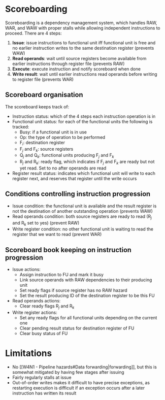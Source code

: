 # Scoreboarding
Scoreboarding is a dependency management system, which handles RAW, WAR, and WAW with proper stalls while allowing independent instructions to proceed.
There are 4 steps:
1. **Issue**: issue instructions to functional unit iff functional unit is free and no earlier instruction writes to the same destination register (prevents WAW)
2. **Read operands**: wait until source registers become available from earlier instructions through register file (prevents RAW)
3. **Execute**: execute instruction and notify scoreboard when done
4. **Write result**: wait until earlier instructions read operands before writing to register file (prevents WAR)
## Scoreboard organisation
The scoreboard keeps track of:
- Instruction status: which of the 4 steps each instruction operation is in
- Functional unit status: for each of the functional units the following is tracked:
	- Busy: if a functional unit is in use
	- Op: the type of operation to be performed
	- F$_i$: destination register
	- F$_j$ and F$_k$: source registers
	- Q$_j$ and Q$_k$: functional units producing F$_j$ and F$_k$
	- R$_j$ and R$_k$: ready flag, which indicates if F$_j$ and F$_k$ are ready but not yet read. Set to no after operands are read
- Register result status: indicates which functional unit will write to each register next, and reserves that register until the write occurs
## Conditions controlling instruction progression
- Issue condition: the functional unit is available and the result register is not the destination of another outstanding operation (prevents WAW)
- Read operands condition: both source registers are ready to read (R$_j$ and R$_k$ set to yes) (prevent RAW)
- Write register condition: no other functional unit is waiting to read the register that we want to read (prevent WAR)
## Scoreboard book keeping on instruction progression
- Issue actions:
	- Assign instruction to FU and mark it busy
	- Link source operands with RAW dependencies to their producing unit
	- Set ready flags if source register has no RAW hazard
	- Set the result producing ID of the destination register to be this FU
- Read operands actions:
	- Clear ready flags R$_j$ and R$_k$
- Write register actions:
	- Set any ready flags for all functional units depending on the current one
	- Clear pending result status for destination register of FU
	- Clear busy status of FU

# Limitations
- No [[W4N1 - Pipeline hazards#Data forwarding|forwarding]], but this is somewhat mitigated by having few stages after issuing
- Fairly regularly stalls at issue
- Out-of-order writes makes it difficult to have precise exceptions, as restarting execution is difficult if an exception occurs after a later instruction has written its result